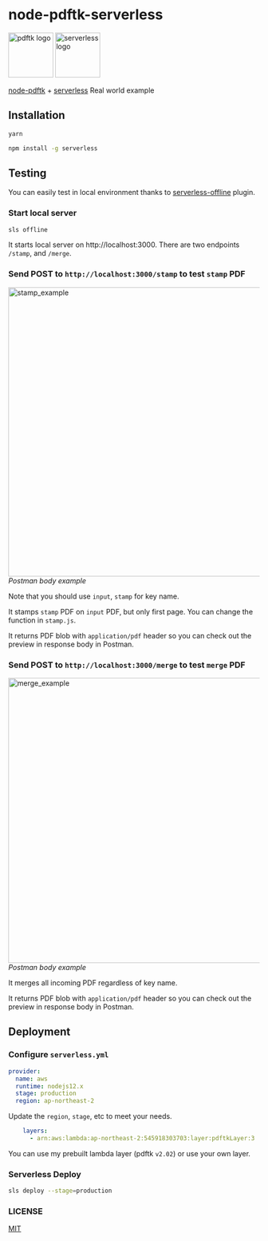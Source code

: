# node-pdftk-serverless
<p>
  <img src="https://user-images.githubusercontent.com/4951716/155342378-324f73a2-553d-466e-b900-edbb4d8b3ba3.png" width="90" height="90" alt="pdftk logo"> 
  <img src="https://user-images.githubusercontent.com/4951716/155342700-2ac197e3-1b6c-4bed-8ab8-94f9a656e117.png" width="90" height="90" alt="serverless logo">
</p>

[node-pdftk](https://github.com/jjwilly16/node-pdftk) + [serverless](https://github.com/serverless/serverless) Real world example

## Installation
```sh
yarn
```
```sh
npm install -g serverless
```

## Testing
You can easily test in local environment thanks to [serverless-offline](https://www.npmjs.com/package/serverless-offline) plugin.

### Start local server
```sh
sls offline
```
It starts local server on http://localhost:3000. There are two endpoints `/stamp`, and `/merge`.

### Send POST to `http://localhost:3000/stamp` to test `stamp` PDF
<p>
  <img width="579" alt="stamp_example" src="https://user-images.githubusercontent.com/4951716/155346894-f200ae6a-892c-4a77-939f-fe8777b2d3ff.png">
  <em>Postman body example</em>
</p>

Note that you should use `input`, `stamp` for key name.

It stamps `stamp` PDF on `input` PDF, but only first page. You can change the function in `stamp.js`.

It returns PDF blob with `application/pdf` header so you can check out the preview in response body in Postman.

### Send POST to `http://localhost:3000/merge` to test `merge` PDF
<p>
  <img width="571" alt="merge_example" src="https://user-images.githubusercontent.com/4951716/155346915-9b6fa1cf-b529-4c16-b1d0-6472b3ad9da1.png">
  <em>Postman body example</em>
</p>

It merges all incoming PDF regardless of key name.

It returns PDF blob with `application/pdf` header so you can check out the preview in response body in Postman.

## Deployment
### Configure `serverless.yml`

```yml
provider:
  name: aws
  runtime: nodejs12.x
  stage: production
  region: ap-northeast-2
```
Update the `region`, `stage`, etc to meet your needs.

```yml
    layers:
      - arn:aws:lambda:ap-northeast-2:545918303703:layer:pdftkLayer:3
```
You can use my prebuilt lambda layer (pdftk `v2.02`) or use your own layer.

### Serverless Deploy
```sh
sls deploy --stage=production
```

### LICENSE
[MIT](https://github.com/iicdii/node-pdftk-serverless/blob/main/LICENSE)
